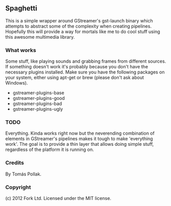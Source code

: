 ## Spaghetti
 
This is a simple wrapper around GStreamer's gst-launch binary which 
attempts to abstract some of the complexity when creating pipelines.
Hopefully this will provide a way for mortals like me to do cool 
stuff using this awesome multimedia library.

### What works

Some stuff, like playing sounds and grabbing frames from different sources.
If something doesn't work it's probably because you don't have the necessary
plugins installed. Make sure you have the following packages on your system,
either using apt-get or brew (please don't ask about Windows).

 - gstreamer-plugins-base
 - gstreamer-plugins-good
 - gstreamer-plugins-bad
 - gstreamer-plugins-ugly

### TODO

Everything. Kinda works right now but the neverending combination of 
elements in GStreamer's pipelines makes it tough to make 'everything work'.
The goal is to provide a thin layer that allows doing simple stuff, regardless
of the platform it is running on.

### Credits

By Tomás Pollak.

### Copyright

(c) 2012 Fork Ltd. Licensed under the MIT license.
